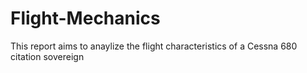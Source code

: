 # Flight-Mechanics
This report aims to anaylize the flight characteristics of a Cessna 680 citation sovereign
